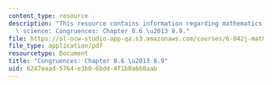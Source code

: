 ```yaml
---
content_type: resource
description: "This resource contains information regarding mathematics for computer\
  \ science: Congruences: Chapter 8.6 \u2013 8.9."
file: https://ol-ocw-studio-app-qa.s3.amazonaws.com/courses/6-042j-mathematics-for-computer-science-spring-2015/6247eaad5764e3b06bdd4f1b0a660aab_MIT6_042JS15_Session13.pdf
file_type: application/pdf
resourcetype: Document
title: "Congruences: Chapter 8.6 \u2013 8.9"
uid: 6247eaad-5764-e3b0-6bdd-4f1b0a660aab
---
```

